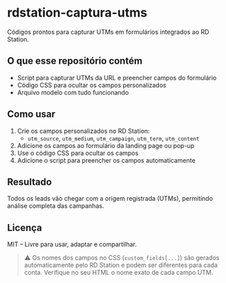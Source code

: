# rdstation-captura-utms

Códigos prontos para capturar UTMs em formulários integrados ao RD Station.

## O que esse repositório contém

- Script para capturar UTMs da URL e preencher campos do formulário
- Código CSS para ocultar os campos personalizados
- Arquivo modelo com tudo funcionando

## Como usar

1. Crie os campos personalizados no RD Station:
   - `utm_source`, `utm_medium`, `utm_campaign`, `utm_term`, `utm_content`
2. Adicione os campos ao formulário da landing page ou pop-up
3. Use o código CSS para ocultar os campos
4. Adicione o script para preencher os campos automaticamente

## Resultado

Todos os leads vão chegar com a origem registrada (UTMs), permitindo análise completa das campanhas.

## Licença

MIT – Livre para usar, adaptar e compartilhar.

> ⚠️ Os nomes dos campos no CSS (`custom_fields[...]`) são gerados automaticamente pelo RD Station e podem ser diferentes para cada conta. Verifique no seu HTML o nome exato de cada campo UTM.
